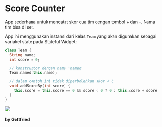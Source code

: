 # Score Counter

App sederhana untuk mencatat skor dua tim dengan tombol + dan -. Nama tim bisa di set.

App ini menggunakan instansi dari kelas `Team` yang akan digunakan sebagai variabel state pada Stateful Widget:

```dart
class Team {
  String name;
  int score = 0;

  // konstruktor dengan nama 'named'
  Team.named(this.name);

  // dalam contoh ini tidak diperbolehkan skor < 0
  void addScoreBy(int score) {
    this.score = this.score == 0 && score < 0 ? 0 : this.score + score;
  }
}
```

![](https://gitlab.com/gcpn/flutter-score-counter/-/raw/master/Screenshot_20201102-192903_score_counter.png)

#### by Gottfried